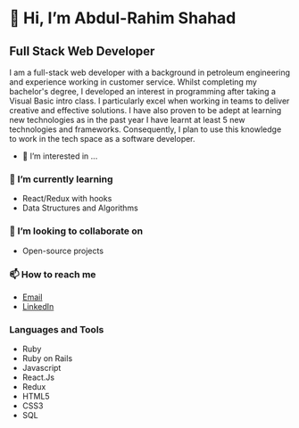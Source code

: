 # 👋 Hi, I’m Abdul-Rahim Shahad

## Full Stack Web Developer
I am a full-stack web developer with a background in petroleum engineering and experience working in customer service. Whilst completing my bachelor's degree, I developed an interest in programming after taking a Visual Basic intro class. I particularly excel when working in teams to deliver creative and effective solutions. I have also proven to be adept at learning new technologies as in the past year I have learnt at least 5 new technologies and frameworks. Consequently, I plan to use this knowledge to work in the tech space as a software developer.

- 👀 I’m interested in ...
### 🌱 I’m currently learning 
- React/Redux with hooks
- Data Structures and Algorithms
### 💞️ I’m looking to collaborate on 
 - Open-source projects
### 📫 How to reach me
- [Email](rahim.shahad2@gmail.com)
- [LinkedIn](https://www.linkedin.com/in/arshahad/)

### Languages and Tools
- Ruby
- Ruby on Rails
- Javascript
- React.Js
- Redux
- HTML5
- CSS3
- SQL
